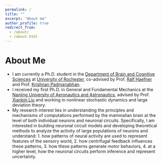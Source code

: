 ```yaml
---
permalink: /
title: ""
excerpt: "About me"
author_profile: true
redirect_from: 
  - /about/
  - /about.html
---
```



# About Me
* I am currently a Ph.D. student in the [Department of Brain and Cognitive Sciences](http://www.sas.rochester.edu/bcs/) at [University of Rochester](https://rochester.edu), co-advised by Prof. [Ralf Haefner](http://www.sas.rochester.edu/bcs/people/faculty/haefner_ralf/index.html) and Prof. [Krishnan Padmanabhan](https://www.urmc.rochester.edu/people/29791170-krishnan-padmanabhan).
* I received my first Ph.D. in General and Fundamental Mechanics at the [Nanjing University of Aeronautics and Astronautics](http://iao.nuaa.edu.cn), advised by Prof. [Xianbin Liu](http://faculty.nuaa.edu.cn/lxb/zh_CN/index.htm) and working in nonlinear stochastic dynamics and large deviation theory.
* My research interest lies in understanding the principles and mechanisms of computations performed by the mammalian brain at the level of both individual neurons and neuronal circuits. Specifically, I am interested in building neuronal circuit models and developing theoretical methods to analyze the activity of large populations of neurons and understand: 1. how patterns of neural activity are used to represent features of the sensory world, 2. how centrifugal feedback influences these patterns, 3. how these patterns generate motor behaviors, 4. at a higher level, how the neuronal circuits perform inference and represent uncertainty.
